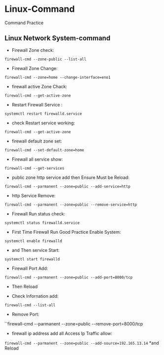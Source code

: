 # Linux-Command
Command Practice

## Linux Network System-command

*  Firewall Zone check:

``firewall-cmd --zone-public --list-all``

* Firewall Zone Change:

``firewall-cmd --zone=home --change-interface=eno1``

* firewall active Zone Chack:

``firewall-cmd --get-active-zone``

* Restart Firewall Service :

 ``systemctl restart firewalld.service``
 
 * check Restart service working:
 
 ``firewall-cmd --get-active-zone``
 
 * firewall default zone set:
 
 ``firewall-cmd --set-default-zone=home``
 
 * Firewall all service show:
 
 ``firewall-cmd --get-services``
 
 * public zone http service add then Ensure Must be Reload:
 
 ``firewall-cmd --parmanent --zone=public --add-service=http``
 
 * http Service Remove:
 
 ``firewall-cmd --parmanent --zone=public --remove-service=http``
 
* Firewall Run status check:

``systemctl status firewalld.service``

* First Time Firewall Run Good Practice Enable System:

``systemctl enable firewalld``

* and Then service Start:

``systemctl start firewalld``

* Firewall Port Add:

``firewall-cmd --parmanent --zone=public --add-port=8000/tcp``

* Then Reload

* Check Infornation add:

``firewall-cmd --list-all``

* Remove Port:

``firewall-cmd --parmanent --zone=public --remove-port=8000/tcp

* firewall ip address add all Access Ip Traffic allow:

``firewall-cmd --parmanent --zone=public --add-source=192.165.13.14`` *and Reload


 
 
 
